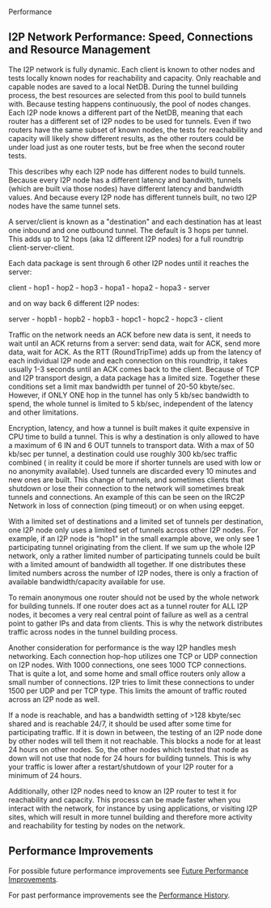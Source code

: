  Performance 

## I2P Network Performance: Speed, Connections and Resource Management

The I2P network is fully dynamic. Each client is known to other nodes
and tests locally known nodes for reachability and capacity. Only
reachable and capable nodes are saved to a local NetDB. During the
tunnel building process, the best resources are selected from this pool
to build tunnels with. Because testing happens continuously, the pool of
nodes changes. Each I2P node knows a different part of the NetDB,
meaning that each router has a different set of I2P nodes to be used for
tunnels. Even if two routers have the same subset of known nodes, the
tests for reachability and capacity will likely show different results,
as the other routers could be under load just as one router tests, but
be free when the second router tests.

This describes why each I2P node has different nodes to build tunnels.
Because every I2P node has a different latency and bandwith, tunnels
(which are built via those nodes) have different latency and bandwidth
values. And because every I2P node has different tunnels built, no two
I2P nodes have the same tunnel sets.

A server/client is known as a \"destination\" and each destination has
at least one inbound and one outbound tunnel. The default is 3 hops per
tunnel. This adds up to 12 hops (aka 12 different I2P nodes) for a full
roundtrip client-server-client.

Each data package is sent through 6 other I2P nodes until it reaches the
server:

 client - hop1 - hop2 - hop3 - hopa1 - hopa2 - hopa3 - server

and on way back 6 different I2P nodes:

 server - hopb1 - hopb2 - hopb3 - hopc1 - hopc2 - hopc3 - client

Traffic on the network needs an ACK before new data is sent, it needs to
wait until an ACK returns from a server: send data, wait for ACK, send
more data, wait for ACK. As the RTT (RoundTripTime) adds up from the
latency of each individual I2P node and each connection on this
roundtrip, it takes usually 1-3 seconds until an ACK comes back to the
client. Because of TCP and I2P transport design, a data package has a
limited size. Together these conditions set a limit max bandwidth per
tunnel of 20-50 kbyte/sec. However, if ONLY ONE hop in the tunnel has
only 5 kb/sec bandwidth to spend, the whole tunnel is limited to 5
kb/sec, independent of the latency and other limitations.

Encryption, latency, and how a tunnel is built makes it quite expensive
in CPU time to build a tunnel. This is why a destination is only allowed
to have a maximum of 6 IN and 6 OUT tunnels to transport data. With a
max of 50 kb/sec per tunnel, a destination could use roughly 300 kb/sec
traffic combined ( in reality it could be more if shorter tunnels are
used with low or no anonymity available). Used tunnels are discarded
every 10 minutes and new ones are built. This change of tunnels, and
sometimes clients that shutdown or lose their connection to the network
will sometimes break tunnels and connections. An example of this can be
seen on the IRC2P Network in loss of connection (ping timeout) or on
when using eepget.

With a limited set of destinations and a limited set of tunnels per
destination, one I2P node only uses a limited set of tunnels across
other I2P nodes. For example, if an I2P node is \"hop1\" in the small
example above, we only see 1 participating tunnel originating from the
client. If we sum up the whole I2P network, only a rather limited number
of participating tunnels could be built with a limited amount of
bandwidth all together. If one distributes these limited numbers across
the number of I2P nodes, there is only a fraction of available
bandwidth/capacity available for use.

To remain anonymous one router should not be used by the whole network
for building tunnels. If one router does act as a tunnel router for ALL
I2P nodes, it becomes a very real central point of failure as well as a
central point to gather IPs and data from clients. This is why the
network distributes traffic across nodes in the tunnel building process.

Another consideration for performance is the way I2P handles mesh
networking. Each connection hop-hop utilizes one TCP or UDP connection
on I2P nodes. With 1000 connections, one sees 1000 TCP connections. That
is quite a lot, and some home and small office routers only allow a
small number of connections. I2P tries to limit these connections to
under 1500 per UDP and per TCP type. This limits the amount of traffic
routed across an I2P node as well.

If a node is reachable, and has a bandwidth setting of \>128 kbyte/sec
shared and is reachable 24/7, it should be used after some time for
participating traffic. If it is down in between, the testing of an I2P
node done by other nodes will tell them it not reachable. This blocks a
node for at least 24 hours on other nodes. So, the other nodes which
tested that node as down will not use that node for 24 hours for
building tunnels. This is why your traffic is lower after a
restart/shutdown of your I2P router for a minimum of 24 hours.

Additionally, other I2P nodes need to know an I2P router to test it for
reachability and capacity. This process can be made faster when you
interact with the network, for instance by using applications, or
visiting I2P sites, which will result in more tunnel building and
therefore more activity and reachability for testing by nodes on the
network.

## Performance Improvements

For possible future performance improvements see [Future Performance
Improvements]().

For past performance improvements see the [Performance
History]().


